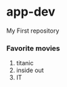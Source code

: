 # app-dev
My First repository
<h3>Favorite movies</h3>
<ol>
  <li>titanic</li>
  <li>inside out</li>
  <li>IT</li>

</ol>
